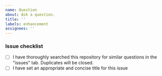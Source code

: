 ```yaml
---
name: Question
about: Ask a question.
title: ''
labels: enhancement
assignees: ''
---
```


<!-- Thank you for filing this! -->
<!-- Ask your question below this line -->



### Issue checklist
<!-- Mark a list entry as resolved using an "x" in the brackets: "[x]" -->
- [ ] I have thoroughly searched this repository for similar questions in the "issues" tab. Duplicates will be closed.
- [ ] I have set an appropriate and concise title for this issue
